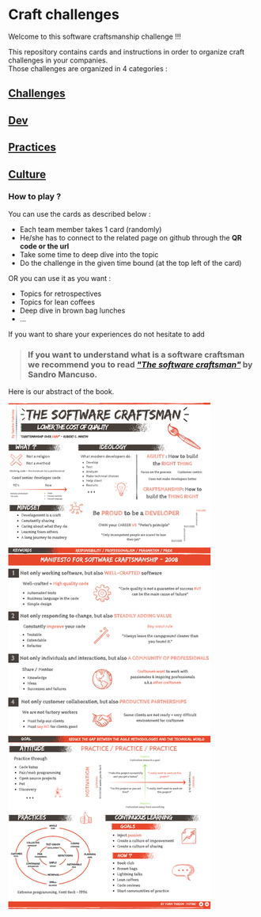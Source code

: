 # Craft challenges

Welcome to this software craftsmanship challenge !!!

This repository contains cards and instructions in order to organize craft challenges in your companies.  
Those challenges are organized in 4 categories :

## [Challenges](challenges/Readme.md)
## [Dev](dev/Readme.md)  
## [Practices](practices/Readme.md)
## [Culture](culture/Readme.md)  

### How to play ?
You can use the cards as described below :  
* Each team member takes 1 card (randomly)
* He/she has to connect to the related page on github through the **QR code or the url**
* Take some time to deep dive into the topic
* Do the challenge in the given time bound (at the top left of the card)

OR you can use it as you want :
* Topics for retrospectives
* Topics for lean coffees
* Deep dive in brown bag lunches
* ...

If you want to share your experiences do not hesitate to add 

> ### If you want to understand what is a **software craftsman** we recommend you to read *["The software craftsman"](https://www.amazon.com/Software-Craftsman-Professionalism-Pragmatism-Robert/dp/0134052501)* by Sandro Mancuso.

Here is our abstract of the book.

![The software craftsman](images/the-software-craftsman.png)
